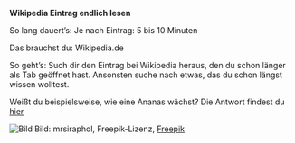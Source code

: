 **Wikipedia Eintrag endlich lesen**

So lang dauert’s: Je nach Eintrag: 5 bis 10 Minuten

Das brauchst du: Wikipedia.de

So geht’s: Such dir den Eintrag bei Wikipedia heraus, den du schon länger als Tab geöffnet hast. 
Ansonsten suche nach etwas, das du schon längst wissen wolltest.


Weißt du beispielsweise, wie eine Ananas wächst? Die Antwort findest du [hier](https://de.wikipedia.org/wiki/Ananas)

![Bild](https://image.freepik.com/fotos-kostenlos/ananasfrucht_1203-7746.jpg)
Bild: mrsiraphol, Freepik-Lizenz, [Freepik](https://de.freepik.com/fotos-kostenlos/ananasfrucht_1123681.htm#page=1&query=ananas&position=0)
